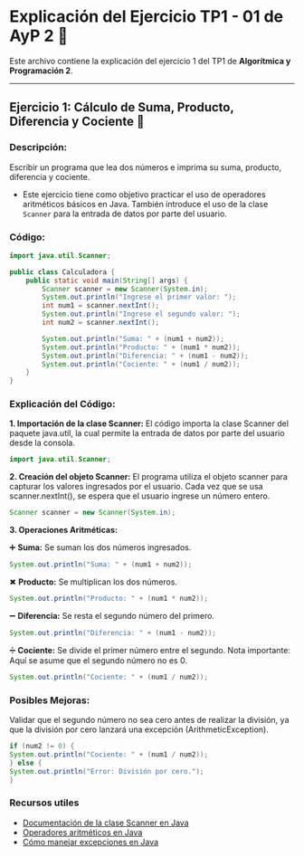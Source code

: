 # Explicación del Ejercicio TP1 - 01 de AyP 2 📝

Este archivo contiene la explicación del ejercicio 1 del TP1 de **Algorítmica y Programación 2**.

---

## Ejercicio 1: Cálculo de Suma, Producto, Diferencia y Cociente 🔢


### Descripción:
Escribir un programa que lea dos números e imprima su suma, producto, diferencia y cociente.

- Este ejercicio tiene como objetivo practicar el uso de operadores aritméticos básicos en Java. También introduce el uso de la clase `Scanner` para la entrada de datos por parte del usuario.

### Código:
```java
import java.util.Scanner;

public class Calculadora {
    public static void main(String[] args) {
        Scanner scanner = new Scanner(System.in);
        System.out.println("Ingrese el primer valor: ");
        int num1 = scanner.nextInt();
        System.out.println("Ingrese el segundo valor: ");
        int num2 = scanner.nextInt();

        System.out.println("Suma: " + (num1 + num2));
        System.out.println("Producto: " + (num1 * num2));
        System.out.println("Diferencia: " + (num1 - num2));
        System.out.println("Cociente: " + (num1 / num2));
    }
}
```
### Explicación del Código:
**1. Importación de la clase Scanner:** El código importa la clase Scanner del paquete java.util, la cual permite la entrada de datos por parte del usuario desde la consola.

```java
import java.util.Scanner;
```
**2. Creación del objeto Scanner:**
El programa utiliza el objeto scanner para capturar los valores ingresados por el usuario. Cada vez que se usa scanner.nextInt(), se espera que el usuario ingrese un número entero.

```java
Scanner scanner = new Scanner(System.in);
```
**3. Operaciones Aritméticas:**

➕ **Suma:** Se suman los dos números ingresados.
```java
System.out.println("Suma: " + (num1 + num2));
```
✖ **Producto:** Se multiplican los dos números.
``` java
System.out.println("Producto: " + (num1 * num2));
```
➖ **Diferencia:** Se resta el segundo número del primero.
```java
System.out.println("Diferencia: " + (num1 - num2));
```
➗ **Cociente:** Se divide el primer número entre el segundo. Nota importante: Aquí se asume que el segundo número no es 0.
```java
System.out.println("Cociente: " + (num1 / num2));
```
### Posibles Mejoras:

Validar que el segundo número no sea cero antes de realizar la división, ya que la división por cero lanzará una excepción (ArithmeticException).
```java
if (num2 != 0) {
System.out.println("Cociente: " + (num1 / num2));
} else {
System.out.println("Error: División por cero.");
}
```
### Recursos utiles
- [Documentación de la clase Scanner en Java](https://docs.oracle.com/javase/8/docs/api/java/util/Scanner.html)
- [Operadores aritméticos en Java](https://docs.oracle.com/javase/tutorial/java/nutsandbolts/op2.html)
- [Cómo manejar excepciones en Java](https://docs.oracle.com/javase/tutorial/essential/exceptions/)